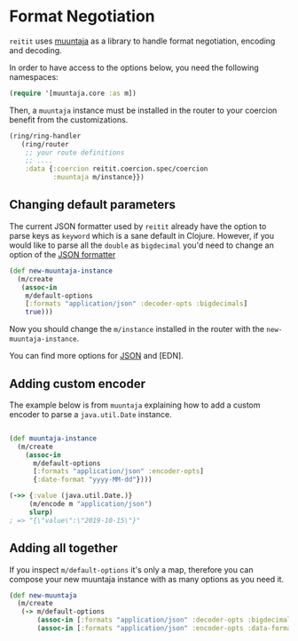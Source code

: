 # Format Negotiation

`reitit` uses [muuntaja](https://github.com/metosin/muuntaja) as a library to handle format negotiation, encoding and decoding.

In order to have access to the options below, you need the following namespaces:

```clj
(require '[muuntaja.core :as m])
```

Then, a `muuntaja` instance must be installed in the router to your coercion benefit from the customizations.

```clj
(ring/ring-handler
   (ring/router
    ;; your route definitions
    ;; ....
    :data {:coercion reitit.coercion.spec/coercion
           :muuntaja m/instance}})
```


## Changing default parameters

The current JSON formatter used by `reitit` already have the option to parse keys as `keyword` which is a sane default in Clojure. However, if you would like to parse all the `double` as `bigdecimal` you'd need to change an option of the [JSON formatter](https://github.com/metosin/jsonista)


```clj
(def new-muuntaja-instance
  (m/create
   (assoc-in
    m/default-options
    [:formats "application/json" :decoder-opts :bigdecimals]
    true)))

```

Now you should change the `m/instance` installed in the router with the `new-muuntaja-instance`.

You can find more options for [JSON](https://cljdoc.org/d/metosin/jsonista/0.2.5/api/jsonista.core#object-mapper) and [EDN].


## Adding custom encoder

The example below is from `muuntaja` explaining how to add a custom encoder to parse a `java.util.Date` instance.

```clj

(def muuntaja-instance
  (m/create
    (assoc-in
      m/default-options
      [:formats "application/json" :encoder-opts]
      {:date-format "yyyy-MM-dd"})))

(->> {:value (java.util.Date.)}
     (m/encode m "application/json")
     slurp)
; => "{\"value\":\"2019-10-15\"}"

```

## Adding all together

If you inspect `m/default-options` it's only a map, therefore you can compose your new muuntaja instance with as many options as you need it.

```clj
(def new-muuntaja
  (m/create
   (-> m/default-options
       (assoc-in [:formats "application/json" :decoder-opts :bigdecimals] true)
       (assoc-in [:formats "application/json" :encoder-opts :data-format] "yyyy-MM-dd"))))
```
